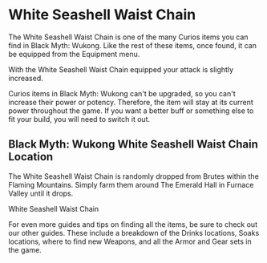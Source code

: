 # White Seashell Waist Chain

The White Seashell Waist Chain is one of the many Curios items you can find in Black Myth: Wukong. Like the rest of these items, once found, it can be equipped from the Equipment menu. 

With the White Seashell Waist Chain equipped your attack is slightly increased. 

Curios items in Black Myth: Wukong can't be upgraded, so you can't increase their power or potency. Therefore, the item will stay at its current power throughout the game. If you want a better buff or something else to fit your build, you will need to switch it out. 

## Black Myth: Wukong White Seashell Waist Chain Location

The White Seashell Waist Chain is randomly dropped from Brutes within the Flaming Mountains. Simply farm them around The Emerald Hall in Furnace Valley until it drops. 

White Seashell Waist Chain

For even more guides and tips on finding all the items, be sure to check out our other guides. These include a breakdown of the Drinks locations, Soaks locations, where to find new Weapons, and all the Armor and Gear sets in the game.